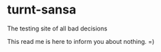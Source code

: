 # turnt-sansa
The testing site of all bad decisions

This read me is here to inform you about nothing. =)
